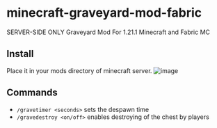 # minecraft-graveyard-mod-fabric
SERVER-SIDE ONLY Graveyard Mod For 1.21.1 Minecraft and Fabric MC

## Install

Place it in your mods directory of minecraft server.
![image](https://github.com/user-attachments/assets/178fe870-83bc-4612-9baf-a8444a7374a8)


## Commands

- `/gravetimer <seconds>` sets the despawn time
- `/gravedestroy <on/off>` enables destroying of the chest by players
